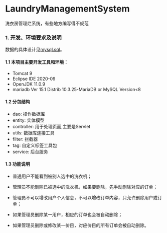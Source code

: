 ﻿# LaundryManagementSystem

洗衣房管理烂系统，有些地方编写得不规范

### 1. 开发、环境要求及说明

数据的具体设计见[mysql.sql](./mysql.sql)。

#### 1.1 本项目主要开发工具和环境：

* Tomcat 9
* Eclipse IDE 2020-09
* OpenJDK 11.0.9
* mariadb  Ver 15.1 Distrib 10.3.25-MariaDB or MySQL Version<8

#### 1.2 分包结构

* dao: 操作数据库
* entity: 实体模型
* controller: 用于处理页面,主要是Servlet
* utils: 数据库连接工具
* filter: 拦截器
* tag: 自定义标签工具包
* service: 后台服务


#### 1.3 功能说明

* 普通用户不能看到被别人选中的洗衣机；

* 管理员不能删除已被选中的洗衣机，如果要删除，先手动删除对应的订单；

* 管理员不可以增改用户个人信息，不可以增改订单内容，只允许删除用户或订单；

* 如果管理员删除某一用户，相应的订单也会被自动删除；

* 如果管理员删除或修改某一价目，对应价目的所有订单会被自动删除。

